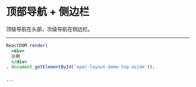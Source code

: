 # 顶部导航 + 侧边栏

顶级导航在头部，次级导航在侧边栏。

---

````jsx
ReactDOM.render(
  <div>
  示例
  </div>
, document.getElementById('spec-layout-demo-top-aside'));
````


````css

```

